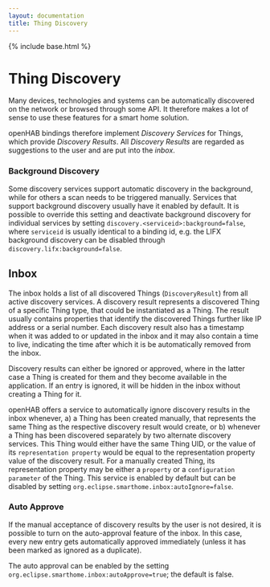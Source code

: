 ```yaml
---
layout: documentation
title: Thing Discovery
---
```


{% include base.html %}

# Thing Discovery

Many devices, technologies and systems can be automatically discovered on the network or browsed through some API. It therefore makes a lot of sense to use these features for a smart home solution.

openHAB bindings therefore implement _Discovery Services_ for Things, which provide _Discovery Results_. All _Discovery Results_ are regarded as suggestions to the user and are put into the _inbox_.

### Background Discovery

Some discovery services support automatic discovery in the background, while for others a scan needs to be triggered manually.
Services that support background discovery usually have it enabled by default. 
It is possible to override this setting and deactivate background discovery for individual services by setting `discovery.<serviceid>:background=false`, where `serviceid` is usually identical to a binding id, e.g. the LIFX background discovery can be disabled through `discovery.lifx:background=false`.

## Inbox

The inbox holds a list of all discovered Things (`DiscoveryResult`) from all active discovery services. 
A discovery result represents a discovered Thing of a specific Thing type, that could be instantiated as a Thing. 
The result usually contains properties that identify the discovered Things further like IP address or a serial number. 
Each discovery result also has a timestamp when it was added to or updated in the inbox and it may also contain a time to live, indicating the time after which it is be automatically removed from the inbox. 

Discovery results can either be ignored or approved, where in the latter case a Thing is created for them and they become available in the application. 
If an entry is ignored, it will be hidden in the inbox without creating a Thing for it. 

openHAB offers a service to automatically ignore discovery results in the inbox whenever, a) a Thing has been created manually, that represents the same Thing as the respective discovery result would create, or b) whenever a Thing has been discovered separately by two alternate discovery services.
This Thing would either have the same Thing UID, or the value of its `representation property` would be equal to the representation property value of the discovery result.
For a manually created Thing, its representation property may be either a `property` or a `configuration parameter` of the Thing.
This service is enabled by default but can be disabled by setting `org.eclipse.smarthome.inbox:autoIgnore=false`. 

### Auto Approve

If the manual acceptance of discovery results by the user is not desired, it is possible to turn on the auto-approval feature of the inbox.
In this case, every new entry gets automatically approved immediately (unless it has been marked as ignored as a duplicate).

The auto approval can be enabled by the setting `org.eclipse.smarthome.inbox:autoApprove=true`; the default is false.
